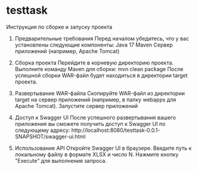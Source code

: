 # testtask
 
Инструкция по сборке и запуску проекта

1. Предварительные требования
Перед началом убедитесь, что у вас установлены следующие компоненты:
Java 17
Maven
Сервер приложений (например, Apache Tomcat)

2. Сборка проекта
Перейдите в корневую директорию проекта.
Выполните команду Maven для сборки: mvn clean package
После успешной сборки WAR-файл будет находиться в директории target проекта.

3. Развертывание WAR-файла
Скопируйте WAR-файл из директории target на сервер приложений (например, в папку webapps для Apache Tomcat).
Запустите сервер приложений

4. Доступ к Swagger UI
После успешного развертывания вашего приложения вы сможете получить доступ к Swagger UI по следующему адресу: http://localhost:8080/testtask-0.0.1-SNAPSHOT/swagger-ui.html

5. Использование API
Откройте Swagger UI в браузере.
Введите путь к локальному файлу в формате XLSX и число N.
Нажмите кнопку "Execute" для выполнения запроса.
